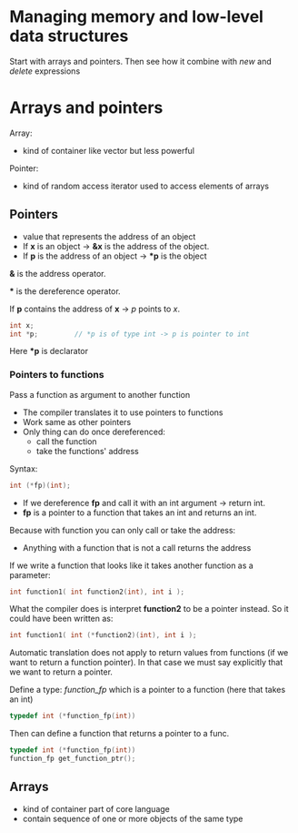 # Managing memory and low-level data structures
Start with arrays and pointers.
Then see how it combine with *new* and *delete* expressions

# Arrays and pointers
Array:
- kind of container like vector but less powerful

Pointer:
- kind of random access iterator used to access elements of arrays


## Pointers
- value that represents the address of an object
- If **x** is an object &rarr; **&amp;x** is the address of the object.
- If **p** is the address of an object &rarr; **\*p** is the object


**&amp;** is the address operator.


**\*** is the dereference operator.


If **p** contains the address of **x** &rarr; *p* points to *x*.

```c++
int x;
int *p;         // *p is of type int -> p is pointer to int
```

Here **\*p** is declarator


### Pointers to functions
Pass a function as argument to another function
- The compiler translates it to use pointers to functions
- Work same as other pointers
- Only thing can do once dereferenced:
    - call the function
    - take the functions' address

Syntax:
```c++
int (*fp)(int);
```
- If we dereference **fp** and call it with an int argument &rarr; return int.
- **fp** is a pointer to a function that takes an int and returns an int.

Because with function you can only call or take the address:
- Anything with a function that is not a call returns the address


If we write a function that looks like it takes another function as a parameter:
```c++
int function1( int function2(int), int i );
```

What the compiler does is interpret **function2** to be a pointer instead.
So it could have been written as:
```c++
int function1( int (*function2)(int), int i );
```


Automatic translation does not apply to return values from functions (if we want to return a function pointer).
In that case we must say explicitly that we want to return a pointer.

Define a type: *function_fp* which is a pointer to a function (here that takes an int)
```c++
typedef int (*function_fp(int))
```
Then can define a function that returns a pointer to a func.

```c++
typedef int (*function_fp(int))
function_fp get_function_ptr();
```

## Arrays
- kind of container part of core language
- contain sequence of one or more objects of the same type
